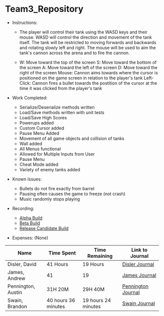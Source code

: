 # Team3_Repository

* Instructions:
  * The player will control their tank using the WASD keys and their mouse. WASD will control the direction and movement of the tank itself. The tank will be restricted to moving forwards and backwards and rotating slowly left and right. The mouse will be used to aim the tank's cannon across the arena and to fire the cannon.

  * W: Move toward the top of the screen
S: Move toward the bottom of the screen
A: Move toward the left of the screen
D: Move toward the right of the screen
Mouse: Cannon aims towards where the cursor is positioned on the game screen in relation to the player's tank
Left-Click: Cannon fires a bullet towards the postition of the cursor at the time it was clicked from the player's tank

* Work Completed:
  * Serialize/Deserialize methods written
  * Load/Save methods written with unit tests
  * Load/Save High Scores
  * Powerups added
  * Custom Cursor added
  * Pause Menu Added
  * Movement of all game objects and collision of tanks
  * Wall added
  * All Menus functional
  * Allowed for Multiple Inputs from User
  * Pause Menu
  * Cheat Mode added
  * Variety of enemy tanks added
* Known Issues:
  * Bullets do not fire exactly from barrel
  * Pausing often causes the game to freeze (not crash)
  * Music randomly stops playing

* Recording:
  * [Alpha Build](https://www.youtube.com/watch?v=HLsGVoCF8H4&feature=youtu.be)
  * [Beta Build](https://youtu.be/s6qXOSBcVK8)
  * [Release Candidate Build](https://youtu.be/gGaeSxn-eq8)
* Expenses: (None)

Name | Time Spent | Time Remaining | Link to Journal
------ | ------ | ------ | ------
Disler, David | 41 Hours | 19 Hours | [Disler Journal](https://github.com/Cps209-Team-3/Team3_Repository/wiki/DislerJournal)
James, Andrew | 41 | 19 | [James Journal](https://github.com/Cps209-Team-3/Team3_Repository/wiki/JamesJournal)
Pennington, Austin | 31H 20M | 29H 40M | [Pennington Journal](https://github.com/Cps209-Team-3/Team3_Repository/wiki/PenningtonJournal)
Swain, Brandon | 40 hours 36 minutes | 19 hours 24 minutes | [Swain Journal](https://github.com/Cps209-Team-3/Team3_Repository/wiki/SwainJournal)

